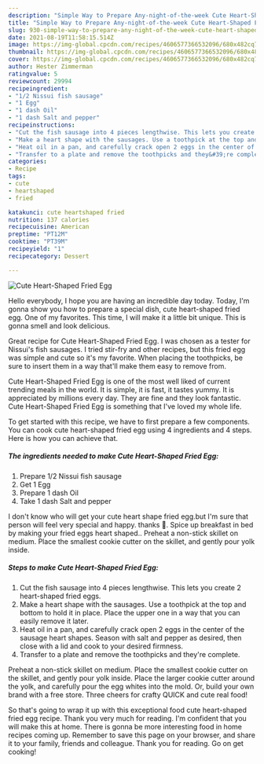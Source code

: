 ```yaml
---
description: "Simple Way to Prepare Any-night-of-the-week Cute Heart-Shaped Fried Egg"
title: "Simple Way to Prepare Any-night-of-the-week Cute Heart-Shaped Fried Egg"
slug: 930-simple-way-to-prepare-any-night-of-the-week-cute-heart-shaped-fried-egg
date: 2021-08-19T11:58:15.514Z
image: https://img-global.cpcdn.com/recipes/4606577366532096/680x482cq70/cute-heart-shaped-fried-egg-recipe-main-photo.jpg
thumbnail: https://img-global.cpcdn.com/recipes/4606577366532096/680x482cq70/cute-heart-shaped-fried-egg-recipe-main-photo.jpg
cover: https://img-global.cpcdn.com/recipes/4606577366532096/680x482cq70/cute-heart-shaped-fried-egg-recipe-main-photo.jpg
author: Hester Zimmerman
ratingvalue: 5
reviewcount: 29994
recipeingredient:
- "1/2 Nissui fish sausage"
- "1 Egg"
- "1 dash Oil"
- "1 dash Salt and pepper"
recipeinstructions:
- "Cut the fish sausage into 4 pieces lengthwise. This lets you create 2 heart-shaped fried eggs."
- "Make a heart shape with the sausages. Use a toothpick at the top and bottom to hold it in place. Place the upper one in a way that you can easily remove it later."
- "Heat oil in a pan, and carefully crack open 2 eggs in the center of the sausage heart shapes. Season with salt and pepper as desired, then close with a lid and cook to your desired firmness."
- "Transfer to a plate and remove the toothpicks and they&#39;re complete."
categories:
- Recipe
tags:
- cute
- heartshaped
- fried

katakunci: cute heartshaped fried 
nutrition: 137 calories
recipecuisine: American
preptime: "PT12M"
cooktime: "PT39M"
recipeyield: "1"
recipecategory: Dessert

---
```



![Cute Heart-Shaped Fried Egg](https://img-global.cpcdn.com/recipes/4606577366532096/680x482cq70/cute-heart-shaped-fried-egg-recipe-main-photo.jpg)

Hello everybody, I hope you are having an incredible day today. Today, I'm gonna show you how to prepare a special dish, cute heart-shaped fried egg. One of my favorites. This time, I will make it a little bit unique. This is gonna smell and look delicious.

Great recipe for Cute Heart-Shaped Fried Egg. I was chosen as a tester for Nissui&#39;s fish sausages. I tried stir-fry and other recipes, but this fried egg was simple and cute so it&#39;s my favorite. When placing the toothpicks, be sure to insert them in a way that&#39;ll make them easy to remove from.

Cute Heart-Shaped Fried Egg is one of the most well liked of current trending meals in the world. It is simple, it is fast, it tastes yummy. It is appreciated by millions every day. They are fine and they look fantastic. Cute Heart-Shaped Fried Egg is something that I've loved my whole life.


To get started with this recipe, we have to first prepare a few components. You can cook cute heart-shaped fried egg using 4 ingredients and 4 steps. Here is how you can achieve that.

<!--inarticleads1-->

##### The ingredients needed to make Cute Heart-Shaped Fried Egg:

1. Prepare 1/2 Nissui fish sausage
1. Get 1 Egg
1. Prepare 1 dash Oil
1. Take 1 dash Salt and pepper


I don&#39;t know who will get your cute heart shape fried egg.but I&#39;m sure that person will feel very special and happy. thanks 🙂. Spice up breakfast in bed by making your fried eggs heart shaped.. Preheat a non-stick skillet on medium. Place the smallest cookie cutter on the skillet, and gently pour yolk inside. 

<!--inarticleads2-->

##### Steps to make Cute Heart-Shaped Fried Egg:

1. Cut the fish sausage into 4 pieces lengthwise. This lets you create 2 heart-shaped fried eggs.
1. Make a heart shape with the sausages. Use a toothpick at the top and bottom to hold it in place. Place the upper one in a way that you can easily remove it later.
1. Heat oil in a pan, and carefully crack open 2 eggs in the center of the sausage heart shapes. Season with salt and pepper as desired, then close with a lid and cook to your desired firmness.
1. Transfer to a plate and remove the toothpicks and they&#39;re complete.


Preheat a non-stick skillet on medium. Place the smallest cookie cutter on the skillet, and gently pour yolk inside. Place the larger cookie cutter around the yolk, and carefully pour the egg whites into the mold. Or, build your own brand with a free store. Three cheers for crafty QUICK and cute real food! 

So that's going to wrap it up with this exceptional food cute heart-shaped fried egg recipe. Thank you very much for reading. I'm confident that you will make this at home. There is gonna be more interesting food in home recipes coming up. Remember to save this page on your browser, and share it to your family, friends and colleague. Thank you for reading. Go on get cooking!
